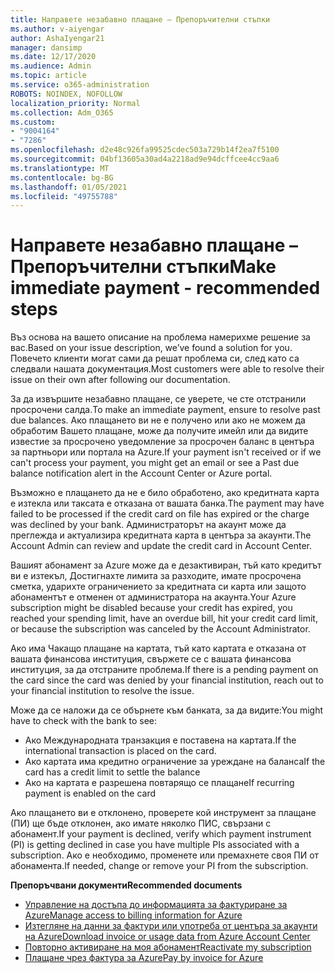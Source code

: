 ```yaml
---
title: Направете незабавно плащане – Препоръчителни стъпки
ms.author: v-aiyengar
author: AshaIyengar21
manager: dansimp
ms.date: 12/17/2020
ms.audience: Admin
ms.topic: article
ms.service: o365-administration
ROBOTS: NOINDEX, NOFOLLOW
localization_priority: Normal
ms.collection: Adm_O365
ms.custom:
- "9004164"
- "7286"
ms.openlocfilehash: d2e48c926fa99525cdec503a729b14f2ea7f5100
ms.sourcegitcommit: 04bf13605a30ad4a2218ad9e94dcffcee4cc9aa6
ms.translationtype: MT
ms.contentlocale: bg-BG
ms.lasthandoff: 01/05/2021
ms.locfileid: "49755788"
---
```

# <a name="make-immediate-payment---recommended-steps"></a><span data-ttu-id="d1254-102">Направете незабавно плащане – Препоръчителни стъпки</span><span class="sxs-lookup"><span data-stu-id="d1254-102">Make immediate payment - recommended steps</span></span>

<span data-ttu-id="d1254-103">Въз основа на вашето описание на проблема намерихме решение за вас.</span><span class="sxs-lookup"><span data-stu-id="d1254-103">Based on your issue description, we’ve found a solution for you.</span></span> <span data-ttu-id="d1254-104">Повечето клиенти могат сами да решат проблема си, след като са следвали нашата документация.</span><span class="sxs-lookup"><span data-stu-id="d1254-104">Most customers were able to resolve their issue on their own after following our documentation.</span></span>

<span data-ttu-id="d1254-105">За да извършите незабавно плащане, се уверете, че сте отстранили просрочени салда.</span><span class="sxs-lookup"><span data-stu-id="d1254-105">To make an immediate payment, ensure to resolve past due balances.</span></span> <span data-ttu-id="d1254-106">Ако плащането ви не е получено или ако не можем да обработим Вашето плащане, може да получите имейл или да видите известие за просрочено уведомление за просрочен баланс в центъра за партньори или портала на Azure.</span><span class="sxs-lookup"><span data-stu-id="d1254-106">If your payment isn't received or if we can't process your payment, you might get an email or see a Past due balance notification alert in the Account Center or Azure portal.</span></span> 

<span data-ttu-id="d1254-107">Възможно е плащането да не е било обработено, ако кредитната карта е изтекла или таксата е отказана от вашата банка.</span><span class="sxs-lookup"><span data-stu-id="d1254-107">The payment may have failed to be processed if the credit card on file has expired or the charge was declined by your bank.</span></span> <span data-ttu-id="d1254-108">Администраторът на акаунт може да преглежда и актуализира кредитната карта в центъра за акаунти.</span><span class="sxs-lookup"><span data-stu-id="d1254-108">The Account Admin can review and update the credit card in Account Center.</span></span> 

<span data-ttu-id="d1254-109">Вашият абонамент за Azure може да е дезактивиран, тъй като кредитът ви е изтекъл, Достигнахте лимита за разходите, имате просрочена сметка, ударихте ограничението за кредитната си карта или защото абонаментът е отменен от администратора на акаунта.</span><span class="sxs-lookup"><span data-stu-id="d1254-109">Your Azure subscription might be disabled because your credit has expired, you reached your spending limit, have an overdue bill, hit your credit card limit, or because the subscription was canceled by the Account Administrator.</span></span>  

<span data-ttu-id="d1254-110">Ако има Чакащо плащане на картата, тъй като картата е отказана от вашата финансова институция, свържете се с вашата финансова институция, за да отстраните проблема.</span><span class="sxs-lookup"><span data-stu-id="d1254-110">If there is a pending payment on the card since the card was denied by your financial institution, reach out to your financial institution to resolve the issue.</span></span>  

<span data-ttu-id="d1254-111">Може да се наложи да се обърнете към банката, за да видите:</span><span class="sxs-lookup"><span data-stu-id="d1254-111">You might have to check with the bank to see:</span></span>

- <span data-ttu-id="d1254-112">Ако Международната транзакция е поставена на картата.</span><span class="sxs-lookup"><span data-stu-id="d1254-112">If the international transaction is placed on the card.</span></span> 
- <span data-ttu-id="d1254-113">Ако картата има кредитно ограничение за уреждане на баланса</span><span class="sxs-lookup"><span data-stu-id="d1254-113">If the card has a credit limit to settle the balance</span></span> 
- <span data-ttu-id="d1254-114">Ако на картата е разрешена повтарящо се плащане</span><span class="sxs-lookup"><span data-stu-id="d1254-114">If recurring payment is enabled on the card</span></span> 

<span data-ttu-id="d1254-115">Ако плащането ви е отклонено, проверете кой инструмент за плащане (ПИ) ще бъде отклонен, ако имате няколко ПИС, свързани с абонамент.</span><span class="sxs-lookup"><span data-stu-id="d1254-115">If your payment is declined, verify which payment instrument (PI) is getting declined in case you have multiple PIs associated with a subscription.</span></span> <span data-ttu-id="d1254-116">Ако е необходимо, променете или премахнете своя ПИ от абонамента.</span><span class="sxs-lookup"><span data-stu-id="d1254-116">If needed, change or remove your PI from the subscription.</span></span> 

<span data-ttu-id="d1254-117">**Препоръчвани документи**</span><span class="sxs-lookup"><span data-stu-id="d1254-117">**Recommended documents**</span></span> 

- [<span data-ttu-id="d1254-118">Управление на достъпа до информацията за фактуриране за Azure</span><span class="sxs-lookup"><span data-stu-id="d1254-118">Manage access to billing information for Azure</span></span>](https://docs.microsoft.com/azure/billing/billing-manage-access?WT.mc_id=Portal-Microsoft_Azure_Support)
- [<span data-ttu-id="d1254-119">Изтегляне на данни за фактури или употреба от центъра за акаунти на Azure</span><span class="sxs-lookup"><span data-stu-id="d1254-119">Download invoice or usage data from Azure Account Center</span></span>](https://docs.microsoft.com/azure/billing/billing-download-azure-invoice-daily-usage-date?WT.mc_id=Portal-Microsoft_Azure_Support)
- [<span data-ttu-id="d1254-120">Повторно активиране на моя абонамент</span><span class="sxs-lookup"><span data-stu-id="d1254-120">Reactivate my subscription</span></span>](https://docs.microsoft.com/azure/billing/billing-subscription-become-disable?WT.mc_id=Portal-Microsoft_Azure_Support)
- [<span data-ttu-id="d1254-121">Плащане чрез фактура за Azure</span><span class="sxs-lookup"><span data-stu-id="d1254-121">Pay by invoice for Azure</span></span>](https://docs.microsoft.com/azure/cost-management-billing/manage/pay-by-invoice) 